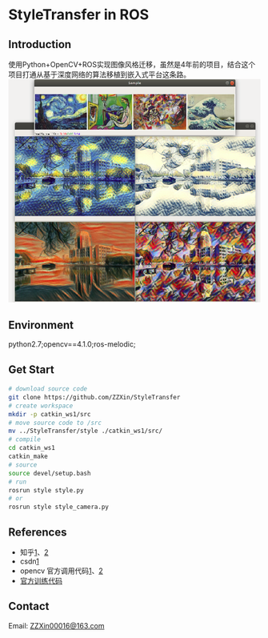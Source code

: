# StyleTransfer in ROS

## Introduction

使用Python+OpenCV+ROS实现图像风格迁移，虽然是4年前的项目，结合这个项目打通从基于深度网络的算法移植到嵌入式平台这条路。
![image](https://github.com/ZZXin/StyleTransfer/blob/master/images/style.png)

## Environment

python2.7;opencv==4.1.0;ros-melodic;

## Get Start

```bash
# download source code
git clone https://github.com/ZZXin/StyleTransfer
# create workspace
mkdir -p catkin_ws1/src
# move source code to /src
mv ../StyleTransfer/style ./catkin_ws1/src/
# compile
cd catkin_ws1
catkin_make
# source
source devel/setup.bash
# run
rosrun style style.py
# or
rosrun style style_camera.py
```
## References

- 知乎[1](https://zhuanlan.zhihu.com/p/129819763)、[2](https://zhuanlan.zhihu.com/p/129826350)
- csdn[1](https://blog.csdn.net/czp_374/article/details/81185603)
- opencv 官方调用代码[1](https://github.com/opencv/opencv/blob/3.4.0/samples/dnn/fast_neural_style.py)、[2](https://github.com/opencv/opencv/blob/master/samples/dnn/fast_neural_style.py)
- [官方训练代码](https://github.com/jcjohnson/fast-neural-style)

## Contact

Email: ZZXin00016@163.com
